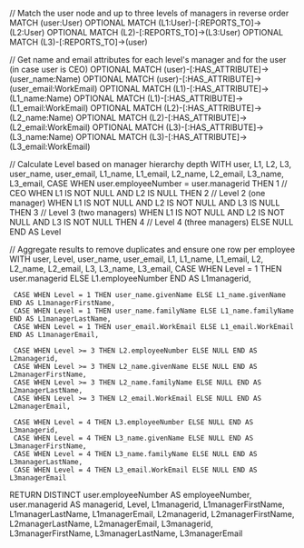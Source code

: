 // Match the user node and up to three levels of managers in reverse order
MATCH (user:User)
OPTIONAL MATCH (L1:User)-[:REPORTS_TO]->(L2:User)
OPTIONAL MATCH (L2)-[:REPORTS_TO]->(L3:User)
OPTIONAL MATCH (L3)-[:REPORTS_TO]->(user)

// Get name and email attributes for each level's manager and for the user (in case user is CEO)
OPTIONAL MATCH (user)-[:HAS_ATTRIBUTE]->(user_name:Name)
OPTIONAL MATCH (user)-[:HAS_ATTRIBUTE]->(user_email:WorkEmail)
OPTIONAL MATCH (L1)-[:HAS_ATTRIBUTE]->(L1_name:Name)
OPTIONAL MATCH (L1)-[:HAS_ATTRIBUTE]->(L1_email:WorkEmail)
OPTIONAL MATCH (L2)-[:HAS_ATTRIBUTE]->(L2_name:Name)
OPTIONAL MATCH (L2)-[:HAS_ATTRIBUTE]->(L2_email:WorkEmail)
OPTIONAL MATCH (L3)-[:HAS_ATTRIBUTE]->(L3_name:Name)
OPTIONAL MATCH (L3)-[:HAS_ATTRIBUTE]->(L3_email:WorkEmail)

// Calculate Level based on manager hierarchy depth
WITH user, L1, L2, L3,
     user_name, user_email, L1_name, L1_email, L2_name, L2_email, L3_name, L3_email,
     CASE 
       WHEN user.employeeNumber = user.managerid THEN 1  // CEO
       WHEN L1 IS NOT NULL AND L2 IS NULL THEN 2  // Level 2 (one manager)
       WHEN L1 IS NOT NULL AND L2 IS NOT NULL AND L3 IS NULL THEN 3  // Level 3 (two managers)
       WHEN L1 IS NOT NULL AND L2 IS NOT NULL AND L3 IS NOT NULL THEN 4  // Level 4 (three managers)
       ELSE NULL 
     END AS Level

// Aggregate results to remove duplicates and ensure one row per employee
WITH user, Level, user_name, user_email, L1, L1_name, L1_email, L2, L2_name, L2_email, L3, L3_name, L3_email,
     CASE 
       WHEN Level = 1 THEN user.managerid 
       ELSE L1.employeeNumber 
     END AS L1managerid,

     CASE WHEN Level = 1 THEN user_name.givenName ELSE L1_name.givenName END AS L1managerFirstName,
     CASE WHEN Level = 1 THEN user_name.familyName ELSE L1_name.familyName END AS L1managerLastName,
     CASE WHEN Level = 1 THEN user_email.WorkEmail ELSE L1_email.WorkEmail END AS L1managerEmail,

     CASE WHEN Level >= 3 THEN L2.employeeNumber ELSE NULL END AS L2managerid,
     CASE WHEN Level >= 3 THEN L2_name.givenName ELSE NULL END AS L2managerFirstName,
     CASE WHEN Level >= 3 THEN L2_name.familyName ELSE NULL END AS L2managerLastName,
     CASE WHEN Level >= 3 THEN L2_email.WorkEmail ELSE NULL END AS L2managerEmail,

     CASE WHEN Level = 4 THEN L3.employeeNumber ELSE NULL END AS L3managerid,
     CASE WHEN Level = 4 THEN L3_name.givenName ELSE NULL END AS L3managerFirstName,
     CASE WHEN Level = 4 THEN L3_name.familyName ELSE NULL END AS L3managerLastName,
     CASE WHEN Level = 4 THEN L3_email.WorkEmail ELSE NULL END AS L3managerEmail

RETURN DISTINCT user.employeeNumber AS employeeNumber,
       user.managerid AS managerid,
       Level,
       L1managerid,
       L1managerFirstName,
       L1managerLastName,
       L1managerEmail,
       L2managerid,
       L2managerFirstName,
       L2managerLastName,
       L2managerEmail,
       L3managerid,
       L3managerFirstName,
       L3managerLastName,
       L3managerEmail
